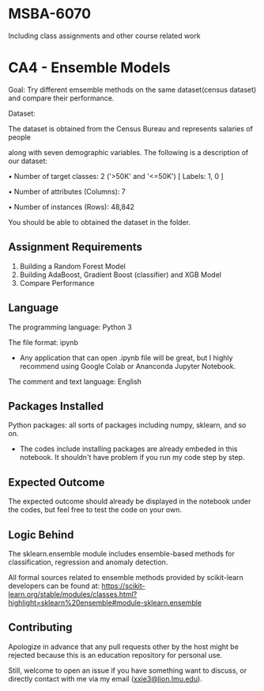 # MSBA-6070
 Including class assignments and other course related work
 
# CA4 - Ensemble Models

Goal: Try different emsemble methods on the same dataset(census dataset) and compare their performance. 

Dataset: 

The dataset is obtained from the Census Bureau and represents salaries of people


along with seven demographic variables. The following is a description of our dataset:

• Number of target classes: 2 ('>50K' and '<=50K') [ Labels: 1, 0 ]

• Number of attributes (Columns): 7

• Number of instances (Rows): 48,842

You should be able to obtained the dataset in the folder.

## Assignment Requirements

1. Building a Random Forest Model
2. Building AdaBoost, Gradient Boost (classifier) and XGB Model
3. Compare Performance

## Language 

The programming language: Python 3

The file format: ipynb 
- Any application that can open .ipynb file will be great, but I highly recommend using Google Colab or Ananconda Jupyter Notebook.

The comment and text language: English 

## Packages Installed 
Python packages: 
all sorts of packages including numpy, sklearn, and so on.

- The codes include installing packages are already embeded in this notebook. It shouldn't have problem if you run my code step by step. 

## Expected Outcome
The expected outcome should already be displayed in the notebook under the codes, but feel free to test the code on your own.

## Logic Behind
The sklearn.ensemble module includes ensemble-based methods for classification, regression and anomaly detection.

All formal sources related to ensemble methods provided by scikit-learn developers can be found at: https://scikit-learn.org/stable/modules/classes.html?highlight=sklearn%20ensemble#module-sklearn.ensemble

## Contributing
Apologize in advance that any pull requests other by the host might be rejected because this is an education repository for personal use. 

Still, welcome to open an issue if you have something want to discuss, or directly contact with me via my email (xxie3@lion.lmu.edu).

